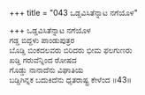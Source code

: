 +++
title = "043 ಒಡ್ಡವಿಸಿತೆನ್ನಾಟ ನಗೆಯೊಳ"

+++
ಒಡ್ಡವಿಸಿತೆನ್ನಾಟ ನಗೆಯೊಳ  
ಗಡ್ಡ ಬಿದ್ದಳು ಪಾಂಡುಪುತ್ರರ  
ಬೊಡ್ಡಿ ಬಿಂಕದಲವರು ಬಿರಿದರು ಭೀಮ ಫಲಗುಣರು  
ಖಡ್ಡಿ ಗರುವೆನ್ನಿಂದ ರೋಷದ  
ಗೊಡ್ಡು ನಾನಾದೆನು ವಿಘಾತಿಯ  
ಬಡ್ಡಿಗಿನ್ನಕ ಬದುಕಿದೆನು ಧೃತರಾಷ್ಟ್ರ ಕೇಳೆಂದ     ॥43॥